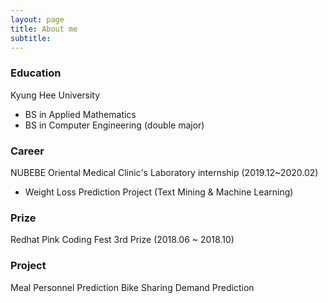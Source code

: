 ```yaml
---
layout: page
title: About me
subtitle: 
---
```


### Education
Kyung Hee University
- BS in Applied Mathematics
- BS in Computer Engineering (double major)

### Career
NUBEBE Oriental Medical Clinic's Laboratory internship (2019.12~2020.02)
- Weight Loss Prediction Project (Text Mining & Machine Learning)

### Prize
Redhat Pink Coding Fest 3rd Prize (2018.06 ~ 2018.10)

### Project
Meal Personnel Prediction
Bike Sharing Demand Prediction
